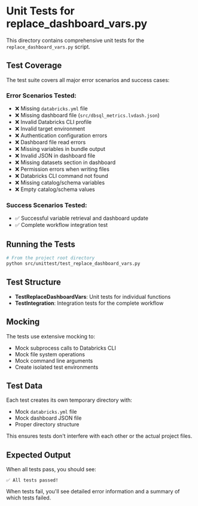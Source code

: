 # Unit Tests for replace_dashboard_vars.py

This directory contains comprehensive unit tests for the `replace_dashboard_vars.py` script.

## Test Coverage

The test suite covers all major error scenarios and success cases:

### Error Scenarios Tested:
- ❌ Missing `databricks.yml` file
- ❌ Missing dashboard file (`src/dbsql_metrics.lvdash.json`)
- ❌ Invalid Databricks CLI profile
- ❌ Invalid target environment
- ❌ Authentication configuration errors
- ❌ Dashboard file read errors
- ❌ Missing variables in bundle output
- ❌ Invalid JSON in dashboard file
- ❌ Missing datasets section in dashboard
- ❌ Permission errors when writing files
- ❌ Databricks CLI command not found
- ❌ Missing catalog/schema variables
- ❌ Empty catalog/schema values

### Success Scenarios Tested:
- ✅ Successful variable retrieval and dashboard update
- ✅ Complete workflow integration test

## Running the Tests

```bash
# From the project root directory
python src/unittest/test_replace_dashboard_vars.py
```

## Test Structure

- **TestReplaceDashboardVars**: Unit tests for individual functions
- **TestIntegration**: Integration tests for the complete workflow

## Mocking

The tests use extensive mocking to:
- Mock subprocess calls to Databricks CLI
- Mock file system operations
- Mock command line arguments
- Create isolated test environments

## Test Data

Each test creates its own temporary directory with:
- Mock `databricks.yml` file
- Mock dashboard JSON file
- Proper directory structure

This ensures tests don't interfere with each other or the actual project files.

## Expected Output

When all tests pass, you should see:
```
✅ All tests passed!
```

When tests fail, you'll see detailed error information and a summary of which tests failed.
